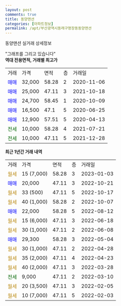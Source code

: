 ```yaml
---
layout: post
comments: true
title: 동양맨션
categories: [아파트정보]
permalink: /apt/부산광역시동래구명장동동양맨션
---
```


동양맨션 실거래 상세정보

<script type="text/javascript">
  google.charts.load('current', {'packages':['line', 'corechart']});
  google.charts.setOnLoadCallback(drawChart);

  function drawChart() {
    var data = new google.visualization.DataTable();
    data.addColumn('date', '거래일');
    data.addColumn('number', "매매");
    data.addColumn('number', "전세");
    data.addColumn('number', "전매");

    data.addRows([[new Date(Date.parse("2023-01-03")), null, null, null], [new Date(Date.parse("2022-10-21")), 20000, null, null], [new Date(Date.parse("2022-10-17")), null, null, null], [new Date(Date.parse("2022-10-07")), null, null, null], [new Date(Date.parse("2022-08-12")), 22000, null, null], [new Date(Date.parse("2022-06-18")), null, null, null], [new Date(Date.parse("2022-06-08")), null, null, null], [new Date(Date.parse("2022-05-04")), 29300, null, null], [new Date(Date.parse("2022-04-28")), null, null, null], [new Date(Date.parse("2022-04-23")), null, null, null], [new Date(Date.parse("2022-03-28")), null, null, null], [new Date(Date.parse("2022-03-10")), null, 9000, null], [new Date(Date.parse("2022-02-05")), null, null, null], [new Date(Date.parse("2022-02-03")), null, null, null]]);

    var options = {
      hAxis: {
        format: 'yyyy/MM/dd'
      },    
      lineWidth: 0,
      pointsVisible: true,    
      title: '최근 1년간 유형별 실거래가 분포',
      legend: { position: 'bottom' }
    };

    var formatter = new google.visualization.NumberFormat({pattern:'###,###'} );
    formatter.format(data, 1);
    formatter.format(data, 2);
    
    setTimeout(function() {
        var chart = new google.visualization.LineChart(document.getElementById('columnchart_material'));
        chart.draw(data, (options));
        document.getElementById('loading').style.display = 'none';
    }, 200);
  }
</script>


<div id="loading" style="z-index:20; display: block; margin-left: 0px">"그래프를 그리고 있습니다"</div>
<div id="columnchart_material" style="width: 95%; margin-left: 0px; display: block"></div>
<!-- contents start -->
<b>역대 전용면적, 거래별 최고가</b>
<table class="sortable">
    <tr>
      <td>거래</td>
      <td>가격</td>
      <td>면적</td>
      <td>층</td>
      <td>거래일</td>
    </tr>
        <tr>
          <td><a style="color: blue">매매</a></td>
          <td>32,000</td>
          <td>58.28</td>
          <td>2</td>
          <td>2020-11-06</td>
        </tr>            <tr>
          <td><a style="color: blue">매매</a></td>
          <td>25,000</td>
          <td>47.11</td>
          <td>3</td>
          <td>2021-10-18</td>
        </tr>            <tr>
          <td><a style="color: blue">매매</a></td>
          <td>24,700</td>
          <td>58.45</td>
          <td>1</td>
          <td>2020-10-09</td>
        </tr>            <tr>
          <td><a style="color: blue">매매</a></td>
          <td>16,500</td>
          <td>47.1</td>
          <td>5</td>
          <td>2020-06-25</td>
        </tr>            <tr>
          <td><a style="color: blue">매매</a></td>
          <td>12,900</td>
          <td>57.51</td>
          <td>5</td>
          <td>2020-04-13</td>
        </tr>        
        <tr>
              <td><a style="color: darkgreen">전세</a></td>
              <td>10,000</td>
              <td>58.28</td>
              <td>4</td>
              <td>2021-07-21</td>
            </tr>            <tr>
              <td><a style="color: darkgreen">전세</a></td>
              <td>10,000</td>
              <td>47.11</td>
              <td>5</td>
              <td>2021-12-28</td>
            </tr>        
    
</table>

<b>최근 1년간 거래 내역</b>

<table class="sortable">
    <tr>
      <td>거래</td>
      <td>가격</td>
      <td>면적</td>
      <td>층</td>
      <td>거래일</td>
    </tr>
    <tr>
      <td><a style="color: darkgoldenrod">월세</a></td>
      <td>15 (7,000)</td>
      <td>58.28</td>
      <td>3</td>
      <td>2023-01-03</td>
    </tr>          <tr>
      <td><a style="color: blue">매매</a></td>
      <td>20,000</td>
      <td>47.11</td>
      <td>3</td>
      <td>2022-10-21</td>
    </tr>          <tr>
      <td><a style="color: darkgoldenrod">월세</a></td>
      <td>33 (500)</td>
      <td>47.11</td>
      <td>5</td>
      <td>2022-10-17</td>
    </tr>          <tr>
      <td><a style="color: darkgoldenrod">월세</a></td>
      <td>40 (1,000)</td>
      <td>58.28</td>
      <td>2</td>
      <td>2022-10-07</td>
    </tr>          <tr>
      <td><a style="color: blue">매매</a></td>
      <td>22,000</td>
      <td>58.28</td>
      <td>5</td>
      <td>2022-08-12</td>
    </tr>          <tr>
      <td><a style="color: darkgoldenrod">월세</a></td>
      <td>15 (6,000)</td>
      <td>47.11</td>
      <td>3</td>
      <td>2022-06-18</td>
    </tr>          <tr>
      <td><a style="color: darkgoldenrod">월세</a></td>
      <td>30 (1,000)</td>
      <td>47.11</td>
      <td>2</td>
      <td>2022-06-08</td>
    </tr>          <tr>
      <td><a style="color: blue">매매</a></td>
      <td>29,300</td>
      <td>58.28</td>
      <td>3</td>
      <td>2022-05-04</td>
    </tr>          <tr>
      <td><a style="color: darkgoldenrod">월세</a></td>
      <td>30 (1,000)</td>
      <td>47.11</td>
      <td>2</td>
      <td>2022-04-28</td>
    </tr>          <tr>
      <td><a style="color: darkgoldenrod">월세</a></td>
      <td>35 (2,000)</td>
      <td>47.11</td>
      <td>4</td>
      <td>2022-04-23</td>
    </tr>          <tr>
      <td><a style="color: darkgoldenrod">월세</a></td>
      <td>40 (2,000)</td>
      <td>47.11</td>
      <td>3</td>
      <td>2022-03-28</td>
    </tr>          <tr>
      <td><a style="color: darkgreen">전세</a></td>
      <td>9,000</td>
      <td>47.11</td>
      <td>2</td>
      <td>2022-03-10</td>
    </tr>          <tr>
      <td><a style="color: darkgoldenrod">월세</a></td>
      <td>20 (3,500)</td>
      <td>47.11</td>
      <td>3</td>
      <td>2022-02-05</td>
    </tr>          <tr>
      <td><a style="color: darkgoldenrod">월세</a></td>
      <td>10 (7,000)</td>
      <td>47.11</td>
      <td>5</td>
      <td>2022-02-03</td>
    </tr>      </table>
<!-- contents end -->    

